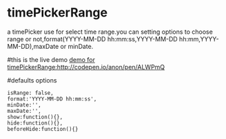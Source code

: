 # timePickerRange
a timePicker use for select time range.you can setting options to choose range or not,format(YYYY-MM-DD hh:mm:ss,YYYY-MM-DD hh:mm,YYYY-MM-DD),maxDate or minDate.

#this is the live demo 
<a href="http://codepen.io/anon/pen/ALWPmQ" target="_blank">demo for timePickerRange:http://codepen.io/anon/pen/ALWPmQ</a>

#defaults options
```
isRange: false,
format:'YYYY-MM-DD hh:mm:ss',
minDate:'',
maxDate:'',
show:function(){},
hide:function(){},
beforeHide:function(){}

```


